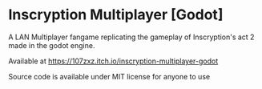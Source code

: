 # Inscryption Multiplayer [Godot]
A LAN Multiplayer fangame replicating the gameplay of Inscryption's act 2 made in the godot engine.

Available at https://107zxz.itch.io/inscryption-multiplayer-godot

Source code is available under MIT license for anyone to use

